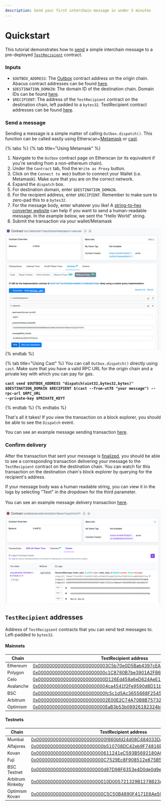 ```yaml
---
description: Send your first interchain message in under 5 minutes
---
```


# Quickstart

This tutorial demonstrates how to [send](send.md) a simple interchain message to a pre-deployed [`TestRecipient`](https://github.com/abacus-network/abacus-monorepo/blob/e199e9688a4b5710fe45eefd2f04ecb84385952c/solidity/core/contracts/test/TestRecipient.sol) contract.

### Inputs

* `$OUTBOX_ADDRESS`: The [Outbox](../../protocol/messaging/outbox.md) contract address on the origin chain. Abacus contract addresses can be found [here](../addresses/).
* `$DESTINATION_DOMAIN`: The domain ID of the destination chain. Domain IDs can be found [here](../domains.md).
* `$RECIPIENT`: The address of the `TestRecipient` contract on the destination chain, left padded to a `bytes32`. TestRecipient contract addresses can be found [here](quickstart.md#appendix).

### Send a message

Sending a message is a simple matter of calling `Outbox.dispatch()`. This function can be called easily using Etherscan+[Metamask](https://metamask.io/) or [cast](https://book.getfoundry.sh/cast/).

{% tabs %}
{% tab title="Using Metamask" %}
1. Navigate to the `Outbox` contract page on Etherscan (or its equivalent if you're sending from a non-ethereum chain).
2. Under the `Contract` tab, find the `Write as Proxy` button.
3. Click on the `Connect to Web3` button to connect your Wallet (i.e. Metamask). Make sure that you are on the correct network.
4. Expand the `dispatch` box.
5. For destination domain, enter `$DESTINATION_DOMAIN`.
6. For the recipient address, enter `$RECIPIENT`. Remember to make sure to zero-pad this to a `bytes32`.
7. For the message body, enter whatever you like! A [string-to-hex converter website](https://dencode.com/en/string/hex) can help if you want to send a human-readable message. In the example below, we sent the "Hello World" string.
8. Submit the transaction via your wallet/Metamask

![How to send an interchain message using Etherscan + Metamask](<../../.gitbook/assets/Screen Shot 2022-08-10 at 4.01.00 PM.png>)
{% endtab %}

{% tab title="Using Cast" %}
You can call `Outbox.dispatch()` directly using `cast`. Make sure that you have a valid RPC URL for the origin chain and a private key with which you can pay for gas.

<pre class="language-shell" data-overflow="wrap"><code class="lang-shell"><strong>cast send $OUTBOX_ADDRESS "dispatch(uint32,bytes32,bytes)" $DESTINATION_DOMAIN $RECIPIENT $(cast --from-utf8 "your message") --rpc-url $RPC_URL
</strong><strong>--private-key $PRIVATE_KEYT</strong></code></pre>
{% endtab %}
{% endtabs %}

That's all it takes! If you view the transaction on a block explorer, you should be able to see the `Dispatch` event.

You can see an example message sending transaction [here](https://kovan.etherscan.io/tx/0x7cabd0c3c780f62bbadff0b400086d46bfca0bf5c7cbd34a3e30c8880dddb5e3#eventlog).

### Confirm delivery

After the transaction that sent your message is [finalized](../latencies.md), you should be able to see a corresponding transaction delivering your message to the `TestRecipient` contract on the destination chain. You can watch for this transaction on the destination chain's block explorer by querying for the recipient's address.

If your message body was a human readable string, you can view it in the logs by selecting "Text" in the dropdown for the third parameter.\
\
You can see an example message delivery transaction [here](https://mumbai.polygonscan.com/address/0x0f860bfd24d08c484033d478fe4b7cda2c9167ff#events.).

![This transaction delivered an interchain message to the TestRecipient contract on Mumbai](<../../.gitbook/assets/Screen Shot 2022-08-10 at 4.04.40 PM.png>)

## `TestRecipient` addresses

Address of `TestRecipient` contracts that you can send test messages to. Left-padded to `bytes32`.

#### Mainnets

| Chain     | TestRecipient address                                                                                                                                    |
| --------- | -------------------------------------------------------------------------------------------------------------------------------------------------------- |
| Ethereum  | [0x0000000000000000000000003C5b70e0D5Bab4397cEA18272574c44aC8fC9A6E](https://etherscan.io/address/0x3C5b70e0D5Bab4397cEA18272574c44aC8fC9A6E)            |
| Polygon   | [0x000000000000000000000000c1C8760B7be3901A2FB6F8ecF2829552721d0FfF](https://polygonscan.com/address/0xc1C8760B7be3901A2FB6F8ecF2829552721d0FfF)         |
| Celo      | [0x000000000000000000000000D126Ed458a6eD624AeE125Ef2F5285E80CEe980D](https://celoscan.io/address/0xD126Ed458a6eD624AeE125Ef2F5285E80CEe980D)             |
| Avalanche | [0x0000000000000000000000004ca4541f2Fe9590d8D11b005bFFfe9F231CCb5d0](https://snowtrace.io/address/0x4ca4541f2Fe9590d8D11b005bFFfe9F231CCb5d0)            |
| BSC       | [0x000000000000000000000000fc5c1d5Ac3655668F2545668938a52D7810DB86d](https://bscscan.com/address/0xfc5c1d5Ac3655668F2545668938a52D7810DB86d)             |
| Arbitrum  | [0x0000000000000000000000002E00E2C74A70B8B7573231e7ED063FEf065855Ab](https://arbiscan.io/address/0x2E00E2C74A70B8B7573231e7ED063FEf065855Ab)             |
| Optimism  | [0x000000000000000000000000EaB3b53b08926182324bF7E12D30A5393C394cE3](https://optimistic.etherscan.io/address/0xEaB3b53b08926182324bF7E12D30A5393C394cE3) |

#### Testnets

| Chain            | TestRecipient address                                                                                                                                          |
| ---------------- | -------------------------------------------------------------------------------------------------------------------------------------------------------------- |
| Mumbai           | [0x0000000000000000000000000f860bfd24d08C484033D478fe4b7Cda2C9167Ff](https://mumbai.polygonscan.com/address/0x0f860bfd24d08C484033D478fe4b7Cda2C9167Ff)        |
| Alfajores        | [0x000000000000000000000000b510708DC42eb9F74816E8f167B0dEa4C98ad92E](https://alfajores.celoscan.io/address/0xb510708DC42eb9F74816E8f167B0dEa4C98ad92E)         |
| Kovan            | [0x000000000000000000000000611241eC593B5692180A6ce5CbD79445826f30Be](https://kovan.etherscan.io/address/0x611241eC593B5692180A6ce5CbD79445826f30Be)            |
| Fuji             | [0x000000000000000000000000C7529Ec8F908512e875B5d118927a3B0665Bc843](https://testnet.snowtrace.io/address/0xC7529Ec8F908512e875B5d118927a3B0665Bc843)          |
| BSC Testnet      | [0x000000000000000000000000d97D98F6353e4D0de0d9e180059941325e23f1f7](https://mumbai.polygonscan.com/address/0x0f860bfd24d08C484033D478fe4b7Cda2C9167Ff)        |
| Arbitrum Rinkeby | [0x00000000000000000000000010D005721329B1278B23e9E84501D339D5037Cbc](https://testnet.arbiscan.io/address/0x10D005721329B1278B23e9E84501D339D5037Cbc)           |
| Optimism Kovan   | [0x000000000000000000000000C5C50B4890F4171E6Ae50cD50Ff636Baef3b2Ed1](https://kovan-optimistic.etherscan.io/address/0xC5C50B4890F4171E6Ae50cD50Ff636Baef3b2Ed1) |
